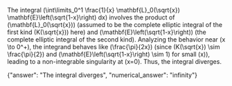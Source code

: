 
The integral \(\int\limits_0^1 \frac{1}{x} \mathbf{L}_0(\sqrt{x}) \mathbf{E}\left(\sqrt{1-x}\right) dx\) involves the product of \(\mathbf{L}_0(\sqrt{x})\) (assumed to be the complete elliptic integral of the first kind \(K(\sqrt{x})\) here) and \(\mathbf{E}\left(\sqrt{1-x}\right)\) (the complete elliptic integral of the second kind). Analyzing the behavior near \(x \to 0^+\), the integrand behaves like \(\frac{\pi}{2x}\) (since \(K(\sqrt{x}) \sim \frac{\pi}{2}\) and \(\mathbf{E}\left(\sqrt{1-x}\right) \sim 1\) for small \(x\)), leading to a non-integrable singularity at \(x=0\). Thus, the integral diverges.

{"answer": "The integral diverges", "numerical_answer": "infinity"}